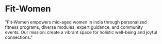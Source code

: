# Fit-Women
 "Fit-Women empowers mid-aged women in India through personalized fitness programs, diverse modules, expert guidance, and community events. Our mission: create a vibrant space for holistic well-being and joyful connections."
